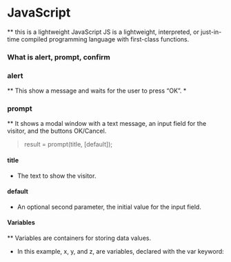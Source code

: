 # JavaScript

** this is a lightweight  JavaScript JS is a lightweight, interpreted, or just-in-time compiled programming 
language with first-class functions.

### What is alert, prompt, confirm

### alert

 **  This show a message and waits for the user to press “OK”.
 * 

### prompt

** It shows a modal window with a text message, 
an input field for the visitor, and the buttons OK/Cancel.

 > result = prompt(title, [default]);

#### title

* The text to show the visitor.

#### default

* An optional second parameter, 
the initial value for the input field.

#### Variables

** Variables are containers for storing data values.
- In this example, x, y, and z, are variables, declared with the var keyword:
